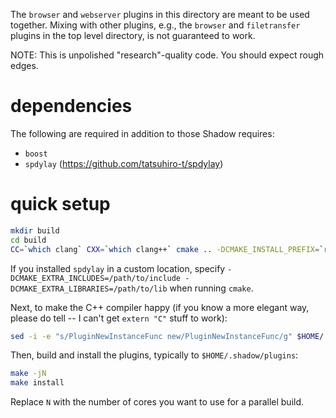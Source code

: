 The `browser` and `webserver` plugins in this directory are meant to
be used together. Mixing with other plugins, e.g., the `browser` and
`filetransfer` plugins in the top level directory, is not guaranteed
to work.

NOTE: This is unpolished "research"-quality code. You should expect
rough edges.

# dependencies

The following are required in addition to those Shadow requires:

* `boost`
* `spdylay` (https://github.com/tatsuhiro-t/spdylay)

# quick setup

```bash
mkdir build
cd build
CC=`which clang` CXX=`which clang++` cmake .. -DCMAKE_INSTALL_PREFIX=`readlink -f ~`/.shadow
```

If you installed `spdylay` in a custom location, specify `-DCMAKE_EXTRA_INCLUDES=/path/to/include -DCMAKE_EXTRA_LIBRARIES=/path/to/lib` when running `cmake`.

Next, to make the C++ compiler happy (if you know a more elegant way, please do tell -- I can't get `extern "C"` stuff to work):

```bash
sed -i -e "s/PluginNewInstanceFunc new/PluginNewInstanceFunc/g" $HOME/.shadow/include/shd-library.h
```

Then, build and install the plugins, typically to `$HOME/.shadow/plugins`:

```bash
make -jN
make install
```

Replace `N` with the number of cores you want to use for a parallel build.
